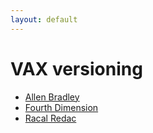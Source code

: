 ```yaml
---
layout: default
---
```

# VAX versioning
* [Allen Bradley](/assignments/Allen%20Bradley.html)
* [Fourth Dimension](/assignments/Fourth%20Dimension.html)
* [Racal Redac](/assignments/Racal%20Redac.html)
